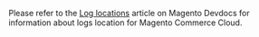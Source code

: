 Please refer to the&nbsp;<a href="https://devdocs.magento.com/guides/v2.2/cloud/project/log-locations.html" target="_self">Log locations</a> article on Magento Devdocs for information about logs location for Magento Commerce Cloud.